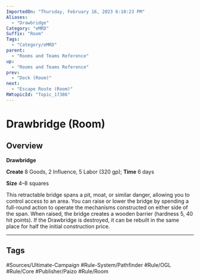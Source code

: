 ```yaml
---
ImportedOn: "Thursday, February 16, 2023 6:10:23 PM"
Aliases:
  - "Drawbridge"
Category: "eMRD"
Suffix: "Room"
Tags:
  - "Category/eMRD"
parent:
  - "Rooms and Teams Reference"
up:
  - "Rooms and Teams Reference"
prev:
  - "Dock (Room)"
next:
  - "Escape Route (Room)"
RWtopicId: "Topic_17386"
---
```

# Drawbridge (Room)
## Overview
**Drawbridge**

**Create** 8 Goods, 2 Influence, 5 Labor (320 gp); **Time** 6 days 

**Size** 4–8 squares 

This retractable bridge spans a pit, moat, or similar danger, allowing you to control access to an area. You can raise or lower the bridge by spending a full-round action to operate the mechanisms constructed on either side of the span. When raised, the bridge creates a wooden barrier (hardness 5, 40 hit points). If the Drawbridge is destroyed, it can be rebuilt in the same place for half the initial construction price.


---
## Tags
#Sources/Ultimate-Campaign #Rule-System/Pathfinder #Rule/OGL #Rule/Core #Publisher/Paizo #Rule/Room

